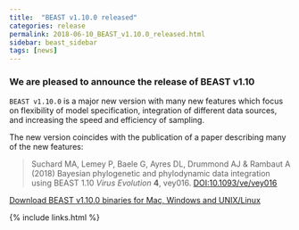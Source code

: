 ```yaml
---
title:  "BEAST v1.10.0 released"
categories: release
permalink: 2018-06-10_BEAST_v1.10.0_released.html
sidebar: beast_sidebar
tags: [news]
---
```


### We are pleased to announce the release of BEAST v1.10 ### 

`BEAST v1.10.0` is a major new version with many new features which focus on flexibility of model specification, 
integration of different data sources, and increasing the speed and efficiency of sampling.

The new version coincides with the publication of a paper describing many of the new features:

> Suchard MA, Lemey P, Baele G, Ayres DL, Drummond AJ & Rambaut A (2018) Bayesian phylogenetic and phylodynamic data integration using BEAST 1.10 *Virus Evolution* **4**, vey016. [DOI:10.1093/ve/vey016](https://doi.org/10.1093/ve/vey016)

[Download BEAST v1.10.0 binaries for Mac, Windows and UNIX/Linux](installing)

{% include links.html %}
